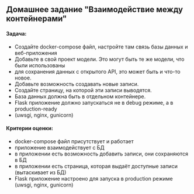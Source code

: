 ## Домашнее задание "Взаимодействие между контейнерами"
#### Задача:
- Создайте docker-compose файл, настройте там связь базы данных и веб-приложения
- Добавьте в свой проект модели. Это могут быть те же модели, что были использованы 
- для сохранения данных с открытого API, это может быть и что-то новое.
- Добавьте возможность создавать новые записи.
- Создайте страницу, на которой эти записи выводятся.
- База данных должна быть в отдельном контейнере.
- Flask приложение должно запускаться не в debug режиме, а в production-ready 
- (uwsgi, nginx, gunicorn) 
#### Критерии оценки:
- docker-compose файл присутствует и работает
- приложение взаимодействует с БД
- в приложении есть возможность добавить записи, они сохраняются в БД
- в приложении есть страница, которая выдаёт доступные записи (вытаскивает из БД)
- Flask приложение настроено для запуска в production режиме (uwsgi, nginx, gunicorn) 